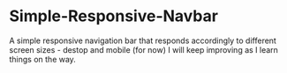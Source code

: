 # Simple-Responsive-Navbar
A simple responsive navigation bar that responds accordingly to different screen sizes - destop and mobile (for now)
I will keep improving as I learn things on the way.
